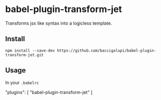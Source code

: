 # babel-plugin-transform-jet

Transforms jsx like syntax into a logicless template.

## Install

    npm install --save-dev https://github.com/baccigalupi/babel-plugin-transform-jet.git

## Usage

In your `.babelrc`

  "plugins": [
    "babel-plugin-transform-jet"
  ]